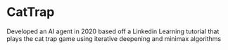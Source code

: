 # CatTrap
Developed an AI agent in 2020 based off a Linkedin Learning tutorial that plays the cat trap game using iterative deepening and minimax algorithms 
